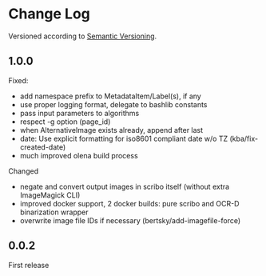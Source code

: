 Change Log
==========
Versioned according to [Semantic Versioning](http://semver.org/).

## 1.0.0

Fixed:

  * add namespace prefix to MetadataItem/Label(s), if any
  * use proper logging format, delegate to bashlib constants
  * pass input parameters to algorithms
  * respect -g option (page_id)
  * when AlternativeImage exists already, append after last
  * date: Use explicit formatting for iso8601 compliant date w/o TZ  (kba/fix-created-date)
  * much improved olena build process

Changed
  * negate and convert output images in scribo itself (without extra ImageMagick CLI)
  * improved docker support, 2 docker builds: pure scribo and OCR-D binarization wrapper
  * overwrite image file IDs if necessary  (bertsky/add-imagefile-force)

## 0.0.2

First release

<!-- link-labels -->
[1.0.0]: ../../compare/v0.0.2...v1.0.0
[0.0.2]: ../../compare/HEAD...v0.0.2
